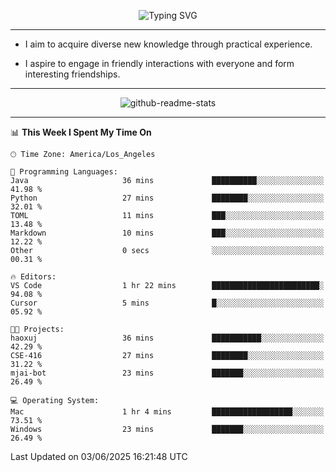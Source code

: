 <p align="center">
  <img src="https://readme-typing-svg.demolab.com?font=Fira+Code&weight=500&size=32&duration=2500&pause=1600&center=true&vCenter=true&random=false&width=1024&height=64&lines=Hi+there+%F0%9F%91%8B;I'm+delighted+you+could+make+it+here+%F0%9F%8E%89;I'm+Harry%2C+a+college+student+still+finding+my+way" alt="Typing SVG" />
</p>


---


- I aim to acquire diverse new knowledge through practical experience.

- I aspire to engage in friendly interactions with everyone and form interesting friendships.


---


<p align="center">
  <img src="https://github-readme-stats.vercel.app/api?username=Harry-Jing&show_icons=true" alt="github-readme-stats"/>
</p>


---

<!--START_SECTION:waka-->
📊 **This Week I Spent My Time On** 

```text
🕑︎ Time Zone: America/Los_Angeles

💬 Programming Languages: 
Java                     36 mins             ██████████░░░░░░░░░░░░░░░   41.98 % 
Python                   27 mins             ████████░░░░░░░░░░░░░░░░░   32.01 % 
TOML                     11 mins             ███░░░░░░░░░░░░░░░░░░░░░░   13.48 % 
Markdown                 10 mins             ███░░░░░░░░░░░░░░░░░░░░░░   12.22 % 
Other                    0 secs              ░░░░░░░░░░░░░░░░░░░░░░░░░   00.31 % 

🔥 Editors: 
VS Code                  1 hr 22 mins        ████████████████████████░   94.08 % 
Cursor                   5 mins              █░░░░░░░░░░░░░░░░░░░░░░░░   05.92 % 

🐱‍💻 Projects: 
haoxuj                   36 mins             ███████████░░░░░░░░░░░░░░   42.29 % 
CSE-416                  27 mins             ████████░░░░░░░░░░░░░░░░░   31.22 % 
mjai-bot                 23 mins             ███████░░░░░░░░░░░░░░░░░░   26.49 % 

💻 Operating System: 
Mac                      1 hr 4 mins         ██████████████████░░░░░░░   73.51 % 
Windows                  23 mins             ███████░░░░░░░░░░░░░░░░░░   26.49 % 
```


 Last Updated on 03/06/2025 16:21:48 UTC
<!--END_SECTION:waka-->
